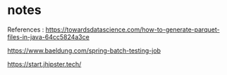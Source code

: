 # notes
References :
https://towardsdatascience.com/how-to-generate-parquet-files-in-java-64cc5824a3ce

https://www.baeldung.com/spring-batch-testing-job

https://start.jhipster.tech/
